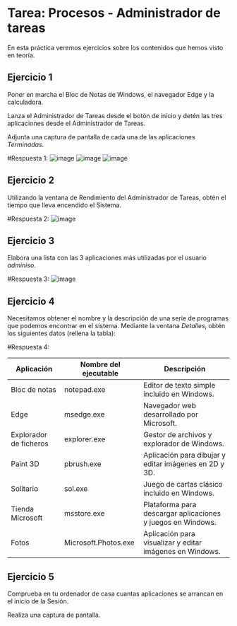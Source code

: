 
# Tarea: Procesos - Administrador de tareas

En esta práctica veremos ejercicios sobre los contenidos que hemos visto en teoría.

## Ejercicio 1

Poner en marcha el Bloc de Notas de Windows, el navegador Edge y la calculadora.

Lanza el Administrador de Tareas desde el botón de inicio y detén las tres aplicaciones desde el Administrador de Tareas.

Adjunta una captura de pantalla de cada una de las aplicaciones *Terminadas*.

#Respuesta 1:
![image](https://github.com/tizixpk/Lab08/assets/170434202/c93ad98f-8912-4a67-9cda-1d9bd1285f1f)
![image](https://github.com/tizixpk/Lab08/assets/170434202/d419e11f-7ab9-406b-a762-206babd81893)
![image](https://github.com/tizixpk/Lab08/assets/170434202/5b9b138c-af0a-4f26-b830-a8ba16ac16ca)


## Ejercicio 2

Utilizando la ventana de Rendimiento del Administrador de Tareas, obtén el tiempo que lleva encendido el Sistema.

#Respuesta 2:
![image](https://github.com/tizixpk/Lab08/assets/170434202/d024bd24-1c59-4b83-9566-5024321a4d7e)


## Ejercicio 3

Elabora una lista con las 3 aplicaciones más utilizadas por el usuario *adminiso*.

#Respuesta 3:
![image](https://github.com/tizixpk/Lab08/assets/170434202/f6c50bfa-825e-4bc3-9012-a50b738eb4aa)

## Ejercicio 4

Necesitamos obtener el nombre y la descripción de una serie de programas que podemos encontrar en el sistema. Mediante la ventana *Detalles*, obtén los siguientes datos (rellena la tabla):

#Respuesta 4:

| Aplicación              | Nombre del ejecutable | Descripción |
| ----------------------- | --------------------- | ----------- |
| Bloc de notas           | notepad.exe           | Editor de texto simple incluido en Windows. |
| Edge                    | msedge.exe            | Navegador web desarrollado por Microsoft. |
| Explorador de ficheros  | explorer.exe          | Gestor de archivos y explorador de Windows. |
| Paint 3D                | pbrush.exe            | Aplicación para dibujar y editar imágenes en 2D y 3D. |
| Solitario               | sol.exe               | Juego de cartas clásico incluido en Windows. |
| Tienda Microsoft        | msstore.exe           | Plataforma para descargar aplicaciones y juegos en Windows. |
| Fotos                   | Microsoft.Photos.exe  | Aplicación para visualizar y editar imágenes en Windows. |

## Ejercicio 5

Comprueba en tu ordenador de casa cuantas aplicaciones se arrancan en el inicio de la Sesión.

Realiza una captura de pantalla.


